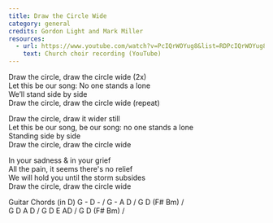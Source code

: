 ```yaml
---
title: Draw the Circle Wide
category: general
credits: Gordon Light and Mark Miller
resources:
  - url: https://www.youtube.com/watch?v=PcIQrWOYug8&list=RDPcIQrWOYug8&start_radio=1
    text: Church choir recording (YouTube)
---
```

Draw the circle, draw the circle wide (2x)\
Let this be our song: No one stands a lone\
We’ll stand side by side\
Draw the circle, draw the circle wide (repeat)  

Draw the circle, draw it wider still\
Let this be our song, be our song: no one stands a lone\
Standing side by side\
Draw the circle, draw the circle wide  

In your sadness & in your grief\
All the pain, it seems there's no relief\
We will hold you until the storm subsides\
Draw the circle, draw the circle wide  

Guitar Chords
(in D) G - D - / G - A D / G D (F# Bm) /\
G D A D / G D E AD / G D (F# Bm) /
